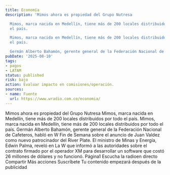 ```yaml
---
title: Economía
description: 'Mimos ahora es propiedad del Grupo Nutresa

  Mimos, marca nacida en Medellín, tiene más de 200 locales distribuidos por todo
  el país.

  Mimos, marca nacida en Medellín, tiene más de 200 locales distribuidos por todo
  el país.

  Germán Alberto Bahamón, gerente general de la Federación Nacional de Cafeteros,...'
pubDate: '2025-08-10'
tags:
- pagos
- LATAM
status: published
risk: bajo
action: Evaluar impacto en comisiones/operación.
sources:
- name: Fuente
  url: https://www.wradio.com.co/economia/
---
```

Mimos ahora es propiedad del Grupo Nutresa
Mimos, marca nacida en Medellín, tiene más de 200 locales distribuidos por todo el país.
Mimos, marca nacida en Medellín, tiene más de 200 locales distribuidos por todo el país.
Germán Alberto Bahamón, gerente general de la Federación Nacional de Cafeteros, habló en W Fin de Semana sobre el anuncio de Juan Valdez como nuevo patrocinador del River Plate.
El ministro de Minas y Energía, Edwin Palma, reveló en La W que informó a las autoridades sobre el contrato firmado por el operador XM para desarrollar un software que costó 26 millones de dólares y no funcionó.
Página1
Escucha la radioen directo
Compartir
Más acciones
Suscríbete
Tu contenido empezará después de la publicidad
